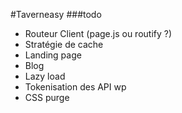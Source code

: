 #Taverneasy
###todo
- Routeur Client (page.js ou routify ?)
- Stratégie de cache
- Landing page
- Blog
- Lazy load
- Tokenisation des API wp
- CSS purge
